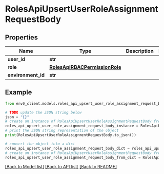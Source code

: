 # RolesApiUpsertUserRoleAssignmentRequestBody


## Properties

Name | Type | Description | Notes
------------ | ------------- | ------------- | -------------
**user_id** | **str** |  | 
**role** | [**RolesApiRBACPermissionRole**](RolesApiRBACPermissionRole.md) |  | 
**environment_id** | **str** |  | 

## Example

```python
from env0_client.models.roles_api_upsert_user_role_assignment_request_body import RolesApiUpsertUserRoleAssignmentRequestBody

# TODO update the JSON string below
json = "{}"
# create an instance of RolesApiUpsertUserRoleAssignmentRequestBody from a JSON string
roles_api_upsert_user_role_assignment_request_body_instance = RolesApiUpsertUserRoleAssignmentRequestBody.from_json(json)
# print the JSON string representation of the object
print(RolesApiUpsertUserRoleAssignmentRequestBody.to_json())

# convert the object into a dict
roles_api_upsert_user_role_assignment_request_body_dict = roles_api_upsert_user_role_assignment_request_body_instance.to_dict()
# create an instance of RolesApiUpsertUserRoleAssignmentRequestBody from a dict
roles_api_upsert_user_role_assignment_request_body_from_dict = RolesApiUpsertUserRoleAssignmentRequestBody.from_dict(roles_api_upsert_user_role_assignment_request_body_dict)
```
[[Back to Model list]](../README.md#documentation-for-models) [[Back to API list]](../README.md#documentation-for-api-endpoints) [[Back to README]](../README.md)


